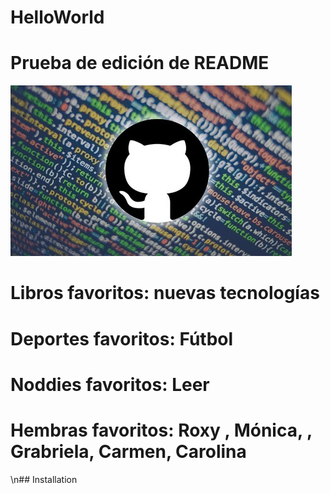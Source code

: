 # HelloWorld

# Prueba de edición de README

![headshot](github.jpg)

# Libros favoritos: nuevas tecnologías

# Deportes favoritos: Fútbol

# Noddies favoritos: Leer

# Hembras favoritos: Roxy , Mónica, , Grabriela, Carmen, Carolina

\n## Installation
